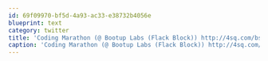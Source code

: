 ```yaml
---
id: 69f09970-bf5d-4a93-ac33-e38732b4056e
blueprint: text
category: twitter
title: 'Coding Marathon (@ Bootup Labs (Flack Block)) http://4sq.com/bsKStr'
caption: 'Coding Marathon (@ Bootup Labs (Flack Block)) http://4sq.com/bsKStr'
---
```

